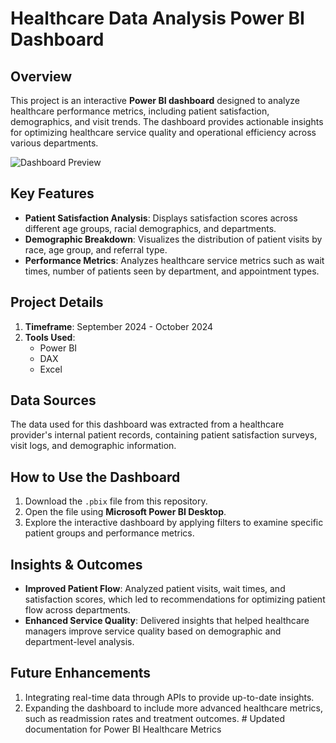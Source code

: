 # Healthcare Data Analysis Power BI Dashboard

## Overview
This project is an interactive **Power BI dashboard** designed to analyze healthcare performance metrics, including patient satisfaction, demographics, and visit trends. The dashboard provides actionable insights for optimizing healthcare service quality and operational efficiency across various departments.

![Dashboard Preview](https://github.com/kb546/Healthcare_Data_Analysis_PowerBI./blob/main/screenshot.png)

## Key Features
- **Patient Satisfaction Analysis**: Displays satisfaction scores across different age groups, racial demographics, and departments.
- **Demographic Breakdown**: Visualizes the distribution of patient visits by race, age group, and referral type.
- **Performance Metrics**: Analyzes healthcare service metrics such as wait times, number of patients seen by department, and appointment types.

## Project Details
1. **Timeframe**: September 2024 - October 2024
2. **Tools Used**:
   - Power BI
   - DAX
   - Excel
  
## Data Sources
The data used for this dashboard was extracted from a healthcare provider's internal patient records, containing patient satisfaction surveys, visit logs, and demographic information.

## How to Use the Dashboard
1. Download the `.pbix` file from this repository.
2. Open the file using **Microsoft Power BI Desktop**.
3. Explore the interactive dashboard by applying filters to examine specific patient groups and performance metrics.

## Insights & Outcomes
- **Improved Patient Flow**: Analyzed patient visits, wait times, and satisfaction scores, which led to recommendations for optimizing patient flow across departments.
- **Enhanced Service Quality**: Delivered insights that helped healthcare managers improve service quality based on demographic and department-level analysis.

## Future Enhancements
1. Integrating real-time data through APIs to provide up-to-date insights.
2. Expanding the dashboard to include more advanced healthcare metrics, such as readmission rates and treatment outcomes.
#   U p d a t e d   d o c u m e n t a t i o n   f o r   P o w e r   B I   H e a l t h c a r e   M e t r i c s  
 